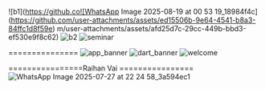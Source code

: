 
 ![b1](https://github.co![WhatsApp Image 2025-08-19 at 00 53 19_18984f4c](https://github.com/user-attachments/assets/ed15506b-9e64-4541-b8a3-84ffc1d8f59e)
m/user-attachments/assets/afd25d7c-29cc-449b-bbd3-ef530e9f8c62)
![b2](https://github.com/user-attachments/assets/a95136ce-4253-4a34-9e46-e13f12b1cdac)
![seminar](https://github.com/user-attachments/assets/13ac9ec4-cbf8-49d9-94e6-63e994589cf1)

 
 ===============
![app_banner](https://github.com/user-attachments/assets/031c9aea-89d1-4285-8798-679c726ede12)
![dart_banner](https://github.com/user-attachments/assets/192a71a5-0ea2-4cb0-9713-0c40321b6261)
![welcome](https://github.com/user-attachments/assets/f3b329f4-dd66-4cdc-a7ea-2d8c1ddafd92)




================Raihan Vai ================
![WhatsApp Image 2025-07-27 at 22 24 58_3a594ec1](https://github.com/user-attachments/assets/39da071b-9f0d-40ff-929b-6209d12844c5)
